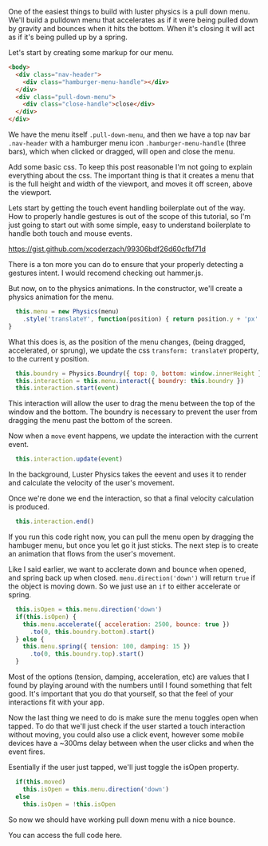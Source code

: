   One of the easiest things to build with luster physics is a pull down menu.
We'll build a pulldown menu that accelerates as if it were being pulled down
by gravity and bounces when it hits the bottom. When it's closing it will
act as if it's being pulled up by a spring.

  Let's start by creating some markup for our menu.

```html
<body>
  <div class="nav-header">
    <div class="hamburger-menu-handle"></div>
  </div>
  <div class="pull-down-menu">
    <div class="close-handle">close</div>
  </div>
</div>
```

  We have the menu itself `.pull-down-menu`, and then we have a top nav bar
`.nav-header` with a hamburger menu icon `.hamburger-menu-handle` (three
bars), which when clicked or dragged, will open and close the menu.

  Add some basic css.  To keep this post reasonable I'm not going to explain
everything about the css.  The important thing is that it creates a menu that
is the full height and width of the viewport, and moves it off screen, above
the viewport.

  Lets start by getting the touch event handling boilerplate out of the way.
How to properly handle gestures is out of the scope of this tutorial, so I'm
just going to start out with some simple, easy to understand boilerplate
to handle both touch and mouse events.

https://gist.github.com/xcoderzach/99306bdf26d60cfbf71d

  There is a ton more you can do to ensure that your properly detecting a gestures
intent.  I would recomend checking out hammer.js.

But now, on to the physics animations. In the constructor, we'll create a physics
animation for the menu.

```javascript
  this.menu = new Physics(menu)
    .style('translateY', function(position) { return position.y + 'px' })
}
```

  What this does is, as the position of the menu changes, (being dragged,
accelerated, or sprung), we update the css `transform: translateY` property, to the
current y position.

```javascript
  this.boundry = Physics.Boundry({ top: 0, bottom: window.innerHeight })
  this.interaction = this.menu.interact({ boundry: this.boundry })
  this.interaction.start(event)
```

  This interaction will allow the user to drag the menu between the top of the
window and the bottom.  The boundry is necessary to prevent the user from
dragging the menu past the bottom of the screen.

  Now when a `move` event happens, we update the interaction with the current
event.

```javascript
  this.interaction.update(event)
```

  In the background, Luster Physics takes the eevent and uses it to  render
and calculate the velocity of the user's movement.

  Once we're done we end the interaction, so that a final velocity calculation
is produced.

```javascript
  this.interaction.end()
```

  If you run this code right now, you can pull the menu open by dragging
the hambuger menu, but once you let go it just sticks.  The next step is
to create an animation that flows from the user's movement.

  Like I said earlier, we want to acclerate down and bounce when opened, and
spring back up when closed. `menu.direction('down')` will return `true` if the
object is moving down.  So we just use an `if` to either accelerate or spring.

```javascript
  this.isOpen = this.menu.direction('down')
  if(this.isOpen) {
    this.menu.accelerate({ acceleration: 2500, bounce: true })
      .to(0, this.boundry.bottom).start()
  } else {
    this.menu.spring({ tension: 100, damping: 15 })
      .to(0, this.boundry.top).start()
  }
```

  Most of the options (tension, damping, acceleration, etc) are values that I
found by playing around with the numbers until I found something that felt
good.  It's important that you do that yourself, so that the feel of your
interactions fit with your app.

  Now the last thing we need to do is make sure the menu toggles open when
tapped.  To do that we'll just check if the user started a touch interaction
without moving, you could also use a click event, however some mobile devices
have a ~300ms delay between when the user clicks and when the event fires.

  Esentially if the user just tapped, we'll just toggle the isOpen property.

```javascript
  if(this.moved)
    this.isOpen = this.menu.direction('down')
  else
    this.isOpen = !this.isOpen
```

  So now we should have working pull down menu with a nice bounce.

  You can access the full code here.